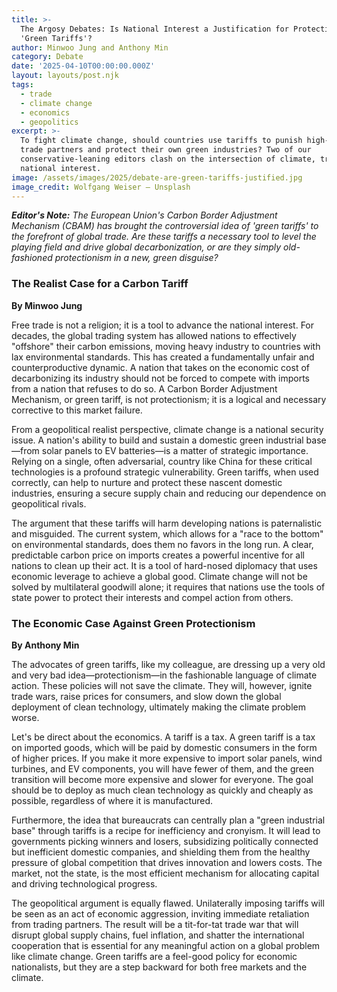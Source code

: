 ```yaml
---
title: >-
  The Argosy Debates: Is National Interest a Justification for Protectionist
  'Green Tariffs'?
author: Minwoo Jung and Anthony Min
category: Debate
date: '2025-04-10T00:00:00.000Z'
layout: layouts/post.njk
tags:
  - trade
  - climate change
  - economics
  - geopolitics
excerpt: >-
  To fight climate change, should countries use tariffs to punish high-polluting
  trade partners and protect their own green industries? Two of our
  conservative-leaning editors clash on the intersection of climate, trade, and
  national interest.
image: /assets/images/2025/debate-are-green-tariffs-justified.jpg
image_credit: Wolfgang Weiser — Unsplash
---
```


***Editor's Note:*** *The European Union's Carbon Border Adjustment Mechanism (CBAM) has brought the controversial idea of 'green tariffs' to the forefront of global trade. Are these tariffs a necessary tool to level the playing field and drive global decarbonization, or are they simply old-fashioned protectionism in a new, green disguise?*

### The Realist Case for a Carbon Tariff
**By Minwoo Jung**

Free trade is not a religion; it is a tool to advance the national interest. For decades, the global trading system has allowed nations to effectively "offshore" their carbon emissions, moving heavy industry to countries with lax environmental standards. This has created a fundamentally unfair and counterproductive dynamic. A nation that takes on the economic cost of decarbonizing its industry should not be forced to compete with imports from a nation that refuses to do so. A Carbon Border Adjustment Mechanism, or green tariff, is not protectionism; it is a logical and necessary corrective to this market failure.

From a geopolitical realist perspective, climate change is a national security issue. A nation's ability to build and sustain a domestic green industrial base—from solar panels to EV batteries—is a matter of strategic importance. Relying on a single, often adversarial, country like China for these critical technologies is a profound strategic vulnerability. Green tariffs, when used correctly, can help to nurture and protect these nascent domestic industries, ensuring a secure supply chain and reducing our dependence on geopolitical rivals.

The argument that these tariffs will harm developing nations is paternalistic and misguided. The current system, which allows for a "race to the bottom" on environmental standards, does them no favors in the long run. A clear, predictable carbon price on imports creates a powerful incentive for all nations to clean up their act. It is a tool of hard-nosed diplomacy that uses economic leverage to achieve a global good. Climate change will not be solved by multilateral goodwill alone; it requires that nations use the tools of state power to protect their interests and compel action from others.

### The Economic Case Against Green Protectionism
**By Anthony Min**

The advocates of green tariffs, like my colleague, are dressing up a very old and very bad idea—protectionism—in the fashionable language of climate action. These policies will not save the climate. They will, however, ignite trade wars, raise prices for consumers, and slow down the global deployment of clean technology, ultimately making the climate problem worse.

Let's be direct about the economics. A tariff is a tax. A green tariff is a tax on imported goods, which will be paid by domestic consumers in the form of higher prices. If you make it more expensive to import solar panels, wind turbines, and EV components, you will have fewer of them, and the green transition will become more expensive and slower for everyone. The goal should be to deploy as much clean technology as quickly and cheaply as possible, regardless of where it is manufactured.

Furthermore, the idea that bureaucrats can centrally plan a "green industrial base" through tariffs is a recipe for inefficiency and cronyism. It will lead to governments picking winners and losers, subsidizing politically connected but inefficient domestic companies, and shielding them from the healthy pressure of global competition that drives innovation and lowers costs. The market, not the state, is the most efficient mechanism for allocating capital and driving technological progress.

The geopolitical argument is equally flawed. Unilaterally imposing tariffs will be seen as an act of economic aggression, inviting immediate retaliation from trading partners. The result will be a tit-for-tat trade war that will disrupt global supply chains, fuel inflation, and shatter the international cooperation that is essential for any meaningful action on a global problem like climate change. Green tariffs are a feel-good policy for economic nationalists, but they are a step backward for both free markets and the climate.
